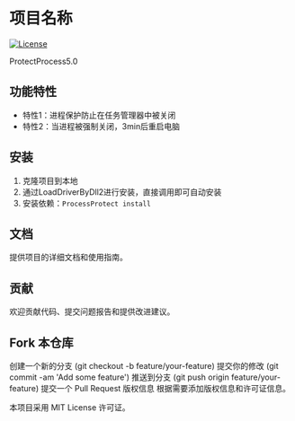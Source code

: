 # 项目名称

[![License](https://img.shields.io/badge/license-MIT-blue.svg)](LICENSE)

ProtectProcess5.0

## 功能特性

- 特性1：进程保护防止在任务管理器中被关闭
- 特性2：当进程被强制关闭，3min后重启电脑

## 安装

1. 克隆项目到本地
2. 通过LoadDriverByDll2进行安装，直接调用即可自动安装
3. 安装依赖：`ProcessProtect install`


## 文档
  提供项目的详细文档和使用指南。

## 贡献
  欢迎贡献代码、提交问题报告和提供改进建议。

## Fork 本仓库
  创建一个新的分支 (git checkout -b feature/your-feature)
  提交你的修改 (git commit -am 'Add some feature')
  推送到分支 (git push origin feature/your-feature)
  提交一个 Pull Request
  版权信息
  根据需要添加版权信息和许可证信息。

  本项目采用 MIT License 许可证。
